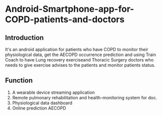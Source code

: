 # Android-Smartphone-app-for-COPD-patients-and-doctors

## Introduction
It's an android application for patients who have COPD to monitor their physiological data, get the AECOPD occurrence prediction and using Train Coach to have Lung recovery exerciseand Thoracic Surgery doctors who needs to give exercise advises to the patients and monitor patients status. 

## Function
1. A wearable device streaming application
2. Remote pulmonary rehabilitation and health-monitoring system for doc.
3. Physiological data dashboard
4. Online prediction AECOPD
